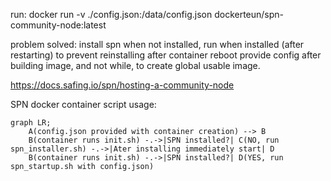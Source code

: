 run: docker run -v ./config.json:/data/config.json dockerteun/spn-community-node:latest

problem solved:
install spn when not installed, run when installed (after restarting) to prevent reinstalling after container reboot
provide config after building image, and not while, to create global usable image.


https://docs.safing.io/spn/hosting-a-community-node

SPN docker container script usage:


```mermaid
graph LR;
    A(config.json provided with container creation) --> B
    B(container runs init.sh) -.->|SPN installed?| C(NO, run spn_installer.sh) -.->|Ater installing immediately start| D
    B(container runs init.sh) -.->|SPN installed?| D(YES, run spn_startup.sh with config.json)
```
